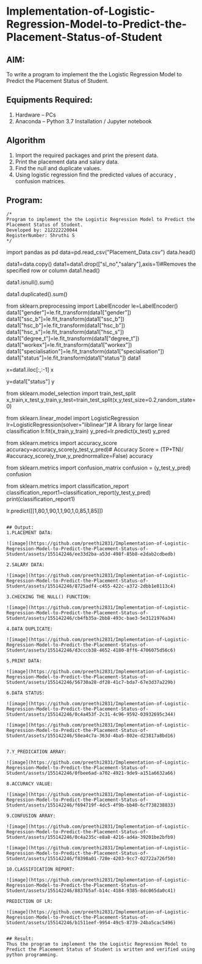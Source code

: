 # Implementation-of-Logistic-Regression-Model-to-Predict-the-Placement-Status-of-Student

## AIM:
To write a program to implement the the Logistic Regression Model to Predict the Placement Status of Student.

## Equipments Required:
1. Hardware – PCs
2. Anaconda – Python 3.7 Installation / Jupyter notebook

## Algorithm
1. Import the required packages and print the present data.
2. Print the placement data and salary data.
3. Find the null and duplicate values.
4. Using logistic regression find the predicted values of accuracy , confusion matrices.

## Program:
```
/*
Program to implement the the Logistic Regression Model to Predict the Placement Status of Student.
Developed by: 212222220044
RegisterNumber: Shruthi S  
*/
```
import pandas as pd
data=pd.read_csv("Placement_Data.csv")
data.head()

data1=data.copy()
data1=data1.drop(["sl_no","salary"],axis=1)#Removes the specified row or column
data1.head()

data1.isnull().sum()

data1.duplicated().sum()

from sklearn.preprocessing import LabelEncoder
le=LabelEncoder()
data1["gender"]=le.fit_transform(data1["gender"])
data1["ssc_b"]=le.fit_transform(data1["ssc_b"])
data1["hsc_b"]=le.fit_transform(data1["hsc_b"])
data1["hsc_s"]=le.fit_transform(data1["hsc_s"])
data1["degree_t"]=le.fit_transform(data1["degree_t"])
data1["workex"]=le.fit_transform(data1["workex"])
data1["specialisation"]=le.fit_transform(data1["specialisation"])
data1["status"]=le.fit_transform(data1["status"])
data1

x=data1.iloc[:,:-1]
x

y=data1["status"]
y

from sklearn.model_selection import train_test_split
x_train,x_test,y_train,y_test=train_test_split(x,y,test_size=0.2,random_state=0)

from sklearn.linear_model import LogisticRegression
lr=LogisticRegression(solver="liblinear")# A library for large linear classification
lr.fit(x_train,y_train)
y_pred=lr.predict(x_test)
y_pred

from sklearn.metrics import accuracy_score
accuracy=accuracy_score(y_test,y_pred)# Accuracy Score = (TP+TN)/
#accuracy_score(y_true,y_prednormalize=False)
accuracy

from sklearn.metrics import confusion_matrix
confusion = (y_test,y_pred)
confusion

from sklearn.metrics import classification_report
classification_report1=classification_report(y_test,y_pred)
print(classification_report1)

lr.predict([[1,80,1,90,1,1,90,1,0,85,1,85]])
```

## Output:
1.PLACEMENT DATA:

![image](https://github.com/preethi2831/Implementation-of-Logistic-Regression-Model-to-Predict-the-Placement-Status-of-Student/assets/155142246/ee33d2ba-a53d-498f-85b8-e2dab2cdbedb)

2.SALARY DATA:

![image](https://github.com/preethi2831/Implementation-of-Logistic-Regression-Model-to-Predict-the-Placement-Status-of-Student/assets/155142246/8725adf4-c455-422c-a372-2dbb1e8113c4)

3.CHECKING THE NULL() FUNCTION:

![image](https://github.com/preethi2831/Implementation-of-Logistic-Regression-Model-to-Predict-the-Placement-Status-of-Student/assets/155142246/cb4fb35a-2bb8-493c-bae3-5e3121976a34)

4.DATA DUPLICATE:

![image](https://github.com/preethi2831/Implementation-of-Logistic-Regression-Model-to-Predict-the-Placement-Status-of-Student/assets/155142246/d3cccb38-4652-4180-8ff6-4706075d56c6)

5.PRINT DATA:

![image](https://github.com/preethi2831/Implementation-of-Logistic-Regression-Model-to-Predict-the-Placement-Status-of-Student/assets/155142246/56730a28-df28-41c7-bda7-67e3d37a229b)

6.DATA STATUS:

![image](https://github.com/preethi2831/Implementation-of-Logistic-Regression-Model-to-Predict-the-Placement-Status-of-Student/assets/155142246/0c4a453f-2c31-4c96-9592-03932695c344)

![image](https://github.com/preethi2831/Implementation-of-Logistic-Regression-Model-to-Predict-the-Placement-Status-of-Student/assets/155142246/58ea4c7a-363d-4ba5-802e-d23817a8bd16)


7.Y_PREDICATION ARRAY:

![image](https://github.com/preethi2831/Implementation-of-Logistic-Regression-Model-to-Predict-the-Placement-Status-of-Student/assets/155142246/0fbee6ad-a702-4921-9de9-a151a6632a66)

8.ACCURACY VALUE:

![image](https://github.com/preethi2831/Implementation-of-Logistic-Regression-Model-to-Predict-the-Placement-Status-of-Student/assets/155142246/f694719f-4dc5-4f9b-bb40-6cf738238833)

9.CONFUSION ARRAY:

![image](https://github.com/preethi2831/Implementation-of-Logistic-Regression-Model-to-Predict-the-Placement-Status-of-Student/assets/155142246/0c4a235c-e8a8-4216-ad4a-39201be2bfb9)

![image](https://github.com/preethi2831/Implementation-of-Logistic-Regression-Model-to-Predict-the-Placement-Status-of-Student/assets/155142246/f8398a01-728e-4203-9cc7-02722a726f50)

10.CLASSIFICATION REPORT:

![image](https://github.com/preethi2831/Implementation-of-Logistic-Regression-Model-to-Predict-the-Placement-Status-of-Student/assets/155142246/8837b5af-b14c-4184-9385-8dc065da0c41)

PREDICTION OF LR:

![image](https://github.com/preethi2831/Implementation-of-Logistic-Regression-Model-to-Predict-the-Placement-Status-of-Student/assets/155142246/b1511eef-9954-49c5-8739-24ba5cac5496)


## Result:
Thus the program to implement the the Logistic Regression Model to Predict the Placement Status of Student is written and verified using python programming.

